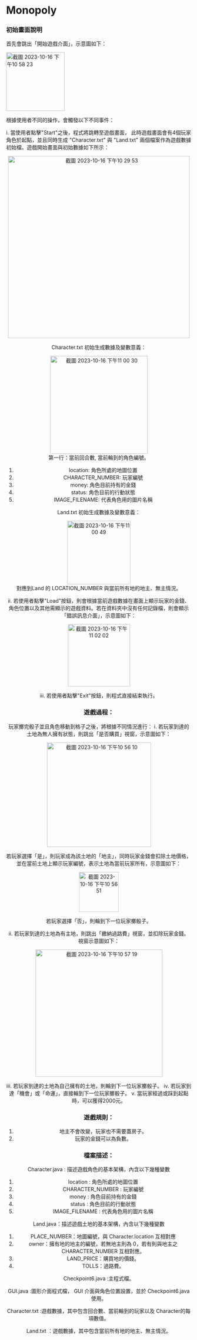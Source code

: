 # Monopoly


### 初始畫面說明
首先會跳出「開始遊戲介面」，示意圖如下：<br/>

<img width="159" alt="截圖 2023-10-16 下午10 58 23" src="https://github.com/weilin0323/Monopoly_OOP-II/assets/51693471/015cfc3f-fde3-43ec-851e-0dca64478682">

根據使用者不同的操作，會觸發以下不同事件：

i. 當使用者點擊"Start"之後，程式將跳轉至遊戲畫面， 此時遊戲畫面會有4個玩家角色於起點，並且同時生成 "Character.txt" 與 "Land.txt" 兩個檔案作為遊戲數據初始檔。遊戲開始畫面與初始數據如下所示：
<center>
<img width="494" alt="截圖 2023-10-16 下午10 29 53" src="https://github.com/weilin0323/Monopoly_OOP-II/assets/51693471/70e8f6d5-a7ce-4e8d-97ce-23ee4de4249c">
<center/>

Character.txt 初始生成數據及變數意義：<br/>

<img width="265" alt="截圖 2023-10-16 下午11 00 30" src="https://github.com/weilin0323/Monopoly_OOP-II/assets/51693471/fb6a2c4d-0f03-43c6-8b7a-d01866581a77"><br/>
 第一行：當前回合數, 當前輪到的角色編號。
  1. location: 角色所處的地圖位置
  2. CHARACTER_NUMBER: 玩家編號
  3. money: 角色目前持有的金錢
  4. status: 角色目前的行動狀態
  5. IMAGE_FILENAME: 代表角色用的圖片名稱

Land.txt 初始生成數據及變數意義：<br/>

<img width="172" alt="截圖 2023-10-16 下午11 00 49" src="https://github.com/weilin0323/Monopoly_OOP-II/assets/51693471/06d2d31f-06b0-4037-976b-6ac011e8ec23"><br/>
對應到Land 的 LOCATION_NUMBER 與當前所有地的地主、無主情況。

ii. 若使用者點擊"Load"按鈕，則會根據當前遊戲數據在畫面上顯示玩家的金錢、角色位置以及其他需顯示的遊戲資料。若在資料夾中沒有任何記錄檔，則會顯示「錯誤訊息介面」，示意圖如下：<br/>

<img width="169" alt="截圖 2023-10-16 下午11 02 02" src="https://github.com/weilin0323/Monopoly_OOP-II/assets/51693471/31dfbda0-89d0-42ce-b094-5de53a6dbeda">

iii. 若使用者點擊"Exit"按鈕，則程式直接結束執行。

### 遊戲過程：
玩家擲完骰子並且角色移動到格子之後，將根據不同情況進行： 
i. 若玩家到達的土地為無人擁有狀態，則跳出「是否購買」視窗，示意圖如下：<br/>

<img width="283" alt="截圖 2023-10-16 下午10 56 10" src="https://github.com/weilin0323/Monopoly_OOP-II/assets/51693471/07c592f8-b80e-4f9d-8da1-aef63cd34e6c">

若玩家選擇「是」，則玩家成為該土地的「地主」，同時玩家金錢會扣除土地價格，並在當前土地上顯示玩家編號，表示土地為當前玩家所有，示意圖如下：<br/>

<img width="108" alt="截圖 2023-10-16 下午10 56 51" src="https://github.com/weilin0323/Monopoly_OOP-II/assets/51693471/f9b30007-edde-484f-83ec-5c3a869469b7"><br/>

若玩家選擇「否」，則輪到下一位玩家擲骰子。 

ii. 若玩家到達的土地為有主地，則跳出「繳納過路費」視窗，並扣除玩家金錢。視窗示意圖如下：<br/>

<img width="345" alt="截圖 2023-10-16 下午10 57 19" src="https://github.com/weilin0323/Monopoly_OOP-II/assets/51693471/c0285eeb-5f9b-4576-8d2f-35067b04216b">

iii. 若玩家到達的土地為自己擁有的土地，則輪到下一位玩家擲骰子。
iv. 若玩家到達「機會」或「命運」，直接輪到下一位玩家擲骰子。 
v. 當玩家經過或踩到起點時，可以獲得2000元。


### 遊戲規則：
1. 地主不會改變，玩家也不需要蓋房子。
2. 玩家的金錢可以為負數。

### 檔案描述：
Character.java : 描述遊戲角色的基本架構，內含以下幾種變數

 1. location : 角色所處的地圖位置
 2. CHARACTER_NUMBER : 玩家編號
 3. money : 角色目前持有的金錢
 4. status : 角色目前的行動狀態
 5. IMAGE_FILENAME : 代表角色用的圖片名稱

Land.java：描述遊戲土地的基本架構，內含以下幾種變數

 1. PLACE_NUMBER：地圖編號，與 Character.location 互相對應
 2. owner：擁有地的地主的編號，若無地主則為 0，若有則與地主之 CHARACTER_NUMBER 互相對應。
 3. LAND_PRICE：購買地的價錢。
 4. TOLLS：過路費。

Checkpoint6.java :主程式檔。

GUI.java :圖形介面程式檔， GUI 介面與角色位置設置，並於 Checkpoint6.java 使用。

Character.txt :遊戲數據，其中包含回合數、當前輪到的玩家以及 Character的每項數值。

Land.txt ：遊戲數據，其中包含當前所有地的地主、無主情況。
